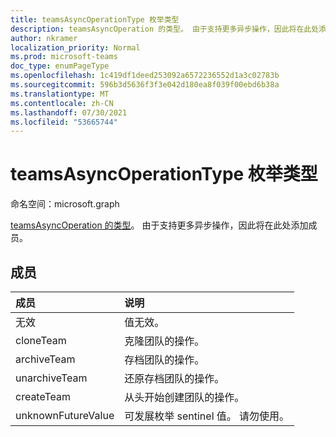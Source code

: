 ```yaml
---
title: teamsAsyncOperationType 枚举类型
description: teamsAsyncOperation 的类型。 由于支持更多异步操作，因此将在此处添加成员。
author: nkramer
localization_priority: Normal
ms.prod: microsoft-teams
doc_type: enumPageType
ms.openlocfilehash: 1c419df1deed253092a6572236552d1a3c02783b
ms.sourcegitcommit: 596b3d5636f3f3e042d180ea8f039f00ebd6b38a
ms.translationtype: MT
ms.contentlocale: zh-CN
ms.lasthandoff: 07/30/2021
ms.locfileid: "53665744"
---
```

# <a name="teamsasyncoperationtype-enum-type"></a>teamsAsyncOperationType 枚举类型

命名空间：microsoft.graph



[teamsAsyncOperation 的类型](teamsasyncoperation.md)。 由于支持更多异步操作，因此将在此处添加成员。

## <a name="members"></a>成员

| 成员 | 说明 |
|:---------------|:----------|
|无效|值无效。|
|cloneTeam|克隆团队的操作。|
|archiveTeam|存档团队的操作。|
|unarchiveTeam|还原存档团队的操作。|
|createTeam|从头开始创建团队的操作。|
|unknownFutureValue| 可发展枚举 sentinel 值。 请勿使用。 |
